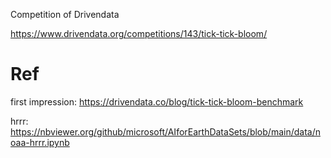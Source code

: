 Competition of Drivendata

https://www.drivendata.org/competitions/143/tick-tick-bloom/

# Ref
first impression: https://drivendata.co/blog/tick-tick-bloom-benchmark

hrrr: https://nbviewer.org/github/microsoft/AIforEarthDataSets/blob/main/data/noaa-hrrr.ipynb
